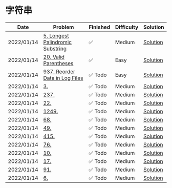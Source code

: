# 字符串
| Date       | Problem                                                                                          | Finished | Difficulty | Solution                                        |
|------------|--------------------------------------------------------------------------------------------------|----------|------------|-------------------------------------------------|
| 2022/01/14 | [5. Longest Palindromic Substring](https://leetcode.com/problems/longest-palindromic-substring/) | ✅        | Medium     | [Solution](./src/string/LongestPalindrome.java) |
| 2022/01/14 | [20. Valid Parentheses](https://leetcode.com/problems/valid-parentheses/)                        | ✅        | Easy       | [Solution](./src/string/IsValid.java)           |
| 2022/01/14 | [937. Reorder Data in Log Files](https://leetcode.com/problems/reorder-data-in-log-files/)       | ✅ Todo   | Easy       | [Solution](./src/string/ReorderLogFiles.java)   |
| 2022/01/14 | [3.](https://leetcode.com/problems/longest-palindromic-substring/)                               | ✅ Todo   | Medium     | [Solution](./src/string/LongestPalindrome.java) |
| 2022/01/14 | [237.](https://leetcode.com/problems/longest-palindromic-substring/)                             | ✅ Todo   | Medium     | [Solution](./src/string/LongestPalindrome.java) |
| 2022/01/14 | [22.](https://leetcode.com/problems/longest-palindromic-substring/)                              | ✅ Todo   | Medium     | [Solution](./src/string/LongestPalindrome.java) |
| 2022/01/14 | [1249.](https://leetcode.com/problems/longest-palindromic-substring/)                            | ✅ Todo   | Medium     | [Solution](./src/string/LongestPalindrome.java) |
| 2022/01/14 | [68.](https://leetcode.com/problems/longest-palindromic-substring/)                              | ✅ Todo   | Medium     | [Solution](./src/string/LongestPalindrome.java) |
| 2022/01/14 | [49.](https://leetcode.com/problems/longest-palindromic-substring/)                              | ✅ Todo   | Medium     | [Solution](./src/string/LongestPalindrome.java) |
| 2022/01/14 | [415.](https://leetcode.com/problems/longest-palindromic-substring/)                             | ✅ Todo   | Medium     | [Solution](./src/string/LongestPalindrome.java) |
| 2022/01/14 | [76.](https://leetcode.com/problems/longest-palindromic-substring/)                              | ✅ Todo   | Medium     | [Solution](./src/string/LongestPalindrome.java) |
| 2022/01/14 | [10.](https://leetcode.com/problems/longest-palindromic-substring/)                              | ✅ Todo   | Medium     | [Solution](./src/string/LongestPalindrome.java) |
| 2022/01/14 | [17.](https://leetcode.com/problems/longest-palindromic-substring/)                              | ✅ Todo   | Medium     | [Solution](./src/string/LongestPalindrome.java) |
| 2022/01/14 | [91.](https://leetcode.com/problems/longest-palindromic-substring/)                              | ✅ Todo   | Medium     | [Solution](./src/string/LongestPalindrome.java) |
| 2022/01/14 | [6.](https://leetcode.com/problems/longest-palindromic-substring/)                               | ✅ Todo   | Medium     | [Solution](./src/string/LongestPalindrome.java) |
